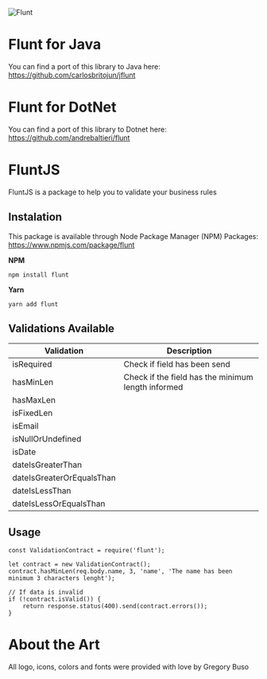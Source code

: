 ![Flunt](https://raw.githubusercontent.com/andrebaltieri/flunt/master/media/flunt-horizontal.png)

# Flunt for Java

You can find a port of this library to Java here: https://github.com/carlosbritojun/jflunt

# Flunt for DotNet

You can find a port of this library to Dotnet here: https://github.com/andrebaltieri/flunt

# FluntJS

FluntJS is a package to help you to validate your business rules

## Instalation

This package is available through Node Package Manager (NPM) Packages: https://www.npmjs.com/package/flunt

**NPM**

```
npm install flunt
```

**Yarn**

```
yarn add flunt
```

## Validations Available

| Validation                | Description                                        |
| ------------------------- | -------------------------------------------------- |
| isRequired                | Check if field has been send                       |
| hasMinLen                 | Check if the field has the minimum length informed |
| hasMaxLen                 |                                                    |
| isFixedLen                |                                                    |
| isEmail                   |                                                    |
| isNullOrUndefined         |                                                    |
| isDate                    |                                                    |
| dateIsGreaterThan         |                                                    |
| dateIsGreaterOrEqualsThan |                                                    |
| dateIsLessThan            |                                                    |
| dateIsLessOrEqualsThan    |                                                    |

## Usage

```
const ValidationContract = require('flunt');

let contract = new ValidationContract();
contract.hasMinLen(req.body.name, 3, 'name', 'The name has been minimum 3 characters lenght');

// If data is invalid
if (!contract.isValid()) {
    return response.status(400).send(contract.errors());
}
```

# About the Art

All logo, icons, colors and fonts were provided with love by Gregory Buso
